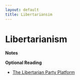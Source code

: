 ```yaml
---
layout: default
title: Libertariansim
---
```


# Libertarianism

**Notes**


**Optional Reading**
+ [The Libertarian Party Platform](https://www.lp.org/platform/)
